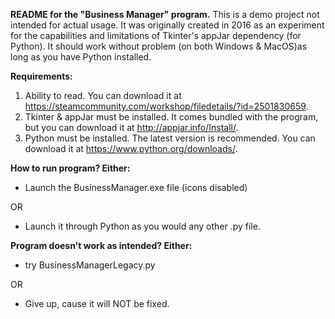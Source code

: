 **README for the "Business Manager" program.**
This is a demo project not intended for actual usage. It was originally created in 2016 as an experiment for the capabilities and limitations of Tkinter's appJar dependency (for Python). It should work without problem (on both Windows & MacOS)as long as you have Python installed.


**Requirements:**
1. Ability to read. You can download it at https://steamcommunity.com/workshop/filedetails/?id=2501830659.
2. Tkinter & appJar must be installed. It comes bundled with the program, but you can download it at http://appjar.info/Install/.
3. Python must be installed. The latest version is recommended. You can download it at https://www.python.org/downloads/.


**How to run program? Either:**
- Launch the BusinessManager.exe file (icons disabled)


OR

- Launch it through Python as you would any other .py file.


**Program doesn't work as intended? Either:**
- try BusinessManagerLegacy.py


OR

- Give up, cause it will NOT be fixed.
